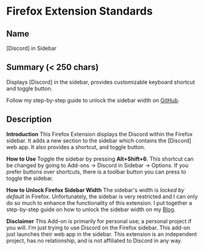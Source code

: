 # Firefox Extension Standards

## Name

[Discord] in Sidebar

## Summary (< 250 chars)

Displays [Discord] in the sidebar, provides customizable keyboard shortcut and toggle button.

Follow my step-by-step guide to unlock the sidebar width on <a href="https://gist.github.com/semanticdata/ee0bca4f3617241aa98da114653c0b08">GitHub</a>.

## Description

<b>Introduction</b>
This Firefox Extension displays the Discord within the Firefox sidebar. It adds a new section to the sidebar which contains the [Discord] web app. It also provides a shortcut, and toggle button.

<b>How to Use</b>
Toggle the sidebar by pressing <b>Alt+Shift+6</b>.
This shortcut can be changed by going to Add-ons -> Discord in Sidebar -> Options. If you prefer buttons over shortcuts, there is a toolbar button you can press to toggle the sidebar.

<b>How to Unlock Firefox Sidebar Width</b>
The sidebar's width is <i>locked by default</i> in Firefox. Unfortunately, the sidebar is very restricted and I can only do so much to enhance the functionality of this extension. I put together a step-by-step guide on how to unlock the sidebar width on my <a href="https://miguelpimentel.do/unlock-firefox-sidebar/">Blog</a>.

<b>Disclaimer</b>
This Add-on is primarily for personal use; a personal project if you will. I'm just trying to use Discord on the Firefox sidebar. This add-on just launches their web app in the sidebar. This extension is an independent project, has no relationship, and is not affiliated to Discord in any way.
